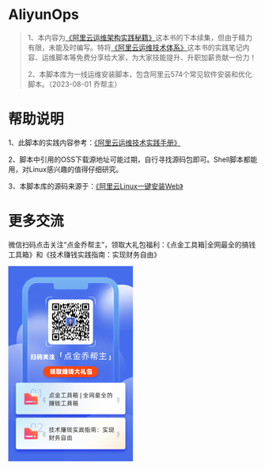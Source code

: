 # AliyunOps

> 1、本内容为<a href="https://item.jd.com/12633183.html" target="_blank">《阿里云运维架构实践秘籍》</a>这本书的下本续集，但由于精力有限，未能及时编写。特将<a href="https://ops.qiaobangzhu.cn/" target="_blank">《阿里云运维技术体系》</a>这本书的实践笔记内容、运维脚本等免费分享给大家，为大家技能提升、升职加薪贡献一份力！ 
>  
> 2、本脚本库为一线运维安装脚本，包含阿里云574个常见软件安装和优化脚本。（2023-08-01 乔帮主）

# 帮助说明
1、此脚本的实践内容参考：<a href="https://ops.qiaobangzhu.cn/" target="_blank">《阿里云运维技术实践手册》</a>

2、脚本中引用的OSS下载源地址可能过期，自行寻找源码包即可。Shell脚本都能用，对Linux感兴趣的值得仔细研究。

3、本脚本库的源码来源于：<a href="https://github.com/qiaobangzhu-cn/AliyunLinuxWeb" target="_blank">《阿里云Linux一键安装Web》</a>

#	更多交流

微信扫码点击关注“点金乔帮主”，领取大礼包福利：《点金工具箱|全网最全的搞钱工具箱》和《技术赚钱实践指南：实现财务自由》

<img src="重点必看.png" align="center" width="50%">  
